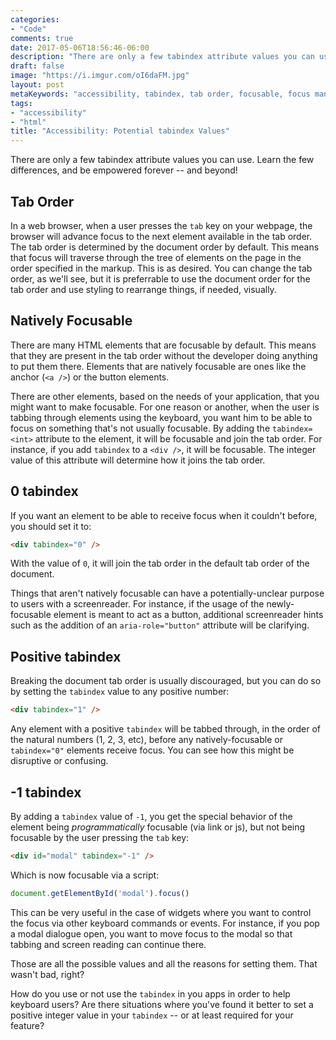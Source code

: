 ```yaml
---
categories:
- "Code"
comments: true
date: 2017-05-06T18:56:46-06:00
description: "There are only a few tabindex attribute values you can use.  Learn the few differences, and be empowered forever -- and beyond!"
draft: false
image: "https://i.imgur.com/oI6daFM.jpg"
layout: post
metaKeywords: "accessibility, tabindex, tab order, focusable, focus management, tab, tabbing"
tags:
- "accessibility"
- "html"
title: "Accessibility: Potential tabindex Values"
---
```


There are only a few tabindex attribute values you can use.  Learn the few differences, and be empowered forever -- and beyond!

<!--more-->

## Tab Order

In a web browser, when a user presses the `tab` key on your webpage, the browser will advance focus to the next element available in the tab order.  The tab order is determined by the document order by default.  This means that focus will traverse through the tree of elements on the page in the order specified in the markup.  This is as desired.  You can change the tab order, as we'll see, but it is preferrable to use the document order for the tab order and use styling to rearrange things, if needed, visually.

## Natively Focusable

There are many HTML elements that are focusable by default.  This means that they are present in the tab order without the developer doing anything to put them there.  Elements that are natively focusable are ones like the anchor (`<a />`) or the button elements.

There are other elements, based on the needs of your application, that you might want to make focusable.  For one reason or another, when the user is tabbing through elements using the keyboard, you want him to be able to focus on something that's not usually focusable.  By adding the `tabindex=<int>` attribute to the element, it will be focusable and join the tab order.  For instance, if you add `tabindex` to a `<div />`, it will be focusable.  The integer value of this attribute will determine how it joins the tab order.

## 0 tabindex

If you want an element to be able to receive focus when it couldn't before, you should set it to:

```html
<div tabindex="0" />
```

With the value of `0`, it will join the tab order in the default tab order of the document.  

Things that aren't natively focusable can have a potentially-unclear purpose to users with a screenreader.  For instance, if the usage of the newly-focusable element is meant to act as a button, additional screenreader hints such as the addition of an `aria-role="button"` attribute will be clarifying.

## Positive tabindex

Breaking the document tab order is usually discouraged, but you can do so by setting the `tabindex` value to any positive number:

```html
<div tabindex="1" />
```

Any element with a positive `tabindex` will be tabbed through, in the order of the natural numbers (1, 2, 3, etc), before any natively-focusable or `tabindex="0"` elements receive focus.  You can see how this might be disruptive or confusing.

## -1 tabindex

By adding a `tabindex` value of `-1`, you get the special behavior of the element being *programmatically* focusable (via link or js), but not being focusable by the user pressing the `tab` key:

```html
<div id="modal" tabindex="-1" />
```

Which is now focusable via a script:

```js
document.getElementById('modal').focus()
```

This can be very useful in the case of widgets where you want to control the focus via other keyboard commands or events.  For instance, if you pop a modal dialogue open, you want to move focus to the modal so that tabbing and screen reading can continue there.

Those are all the possible values and all the reasons for setting them.  That wasn't bad, right?

How do you use or not use the `tabindex` in you apps in order to help keyboard users?  Are there situations where you've found it better to set a positive integer value in your `tabindex` -- or at least required for your feature?
